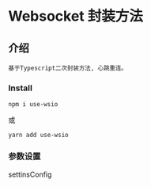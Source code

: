 # Websocket 封装方法

## 介绍
    基于Typescript二次封装方法, 心跳重连。

### Install
```
npm i use-wsio
```
或
```
yarn add use-wsio
```

### 参数设置
settinsConfig


